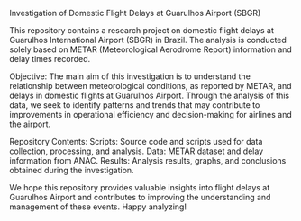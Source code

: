 Investigation of Domestic Flight Delays at Guarulhos Airport (SBGR)

This repository contains a research project on domestic flight delays at Guarulhos International Airport (SBGR) in Brazil. The analysis is conducted solely based on METAR (Meteorological Aerodrome Report) information and delay times recorded.

Objective: The main aim of this investigation is to understand the relationship between meteorological conditions, as reported by METAR, and delays in domestic flights at Guarulhos Airport. Through the analysis of this data, we seek to identify patterns and trends that may contribute to improvements in operational efficiency and decision-making for airlines and the airport.

Repository Contents: Scripts: Source code and scripts used for data collection, processing, and analysis. Data: METAR dataset and delay information from ANAC. Results: Analysis results, graphs, and conclusions obtained during the investigation.

We hope this repository provides valuable insights into flight delays at Guarulhos Airport and contributes to improving the understanding and management of these events. Happy analyzing!